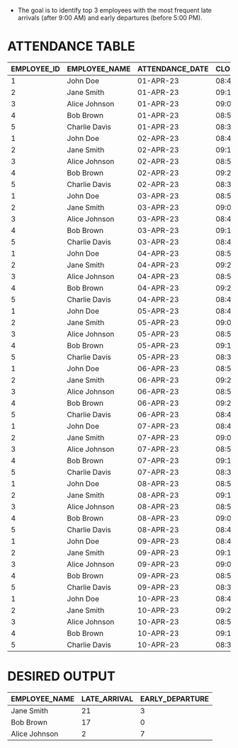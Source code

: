 - The goal is to identify top 3 employees with the most frequent late arrivals (after 9:00 AM) and early departures (before 5:00 PM).

# ATTENDANCE TABLE
|EMPLOYEE_ID|EMPLOYEE_NAME|ATTENDANCE_DATE|CLOCK_IN_TIME|CLOCK_OUT_TIME|
|-----------|-------------|---------------|-------------|--------------|
|1          |John Doe     |01-APR-23      |08:45:00     |17:15:00      |
|2          |Jane Smith   |01-APR-23      |09:10:00     |17:20:00      |
|3          |Alice Johnson|01-APR-23      |09:05:00     |16:55:00      |
|4          |Bob Brown    |01-APR-23      |08:55:00     |17:05:00      |
|5          |Charlie Davis|01-APR-23      |08:30:00     |16:45:00      |
|1          |John Doe     |02-APR-23      |08:40:00     |17:10:00      |
|2          |Jane Smith   |02-APR-23      |09:15:00     |17:05:00      |
|3          |Alice Johnson|02-APR-23      |08:55:00     |17:00:00      |
|4          |Bob Brown    |02-APR-23      |09:20:00     |17:25:00      |
|5          |Charlie Davis|02-APR-23      |08:35:00     |17:05:00      |
|1          |John Doe     |03-APR-23      |08:50:00     |17:20:00      |
|2          |Jane Smith   |03-APR-23      |09:05:00     |16:50:00      |
|3          |Alice Johnson|03-APR-23      |08:45:00     |17:15:00      |
|4          |Bob Brown    |03-APR-23      |09:10:00     |17:00:00      |
|5          |Charlie Davis|03-APR-23      |08:40:00     |17:10:00      |
|1          |John Doe     |04-APR-23      |08:55:00     |17:25:00      |
|2          |Jane Smith   |04-APR-23      |09:20:00     |17:15:00      |
|3          |Alice Johnson|04-APR-23      |08:50:00     |17:05:00      |
|4          |Bob Brown    |04-APR-23      |09:25:00     |17:40:00      |
|5          |Charlie Davis|04-APR-23      |08:45:00     |17:20:00      |
|1          |John Doe     |05-APR-23      |08:45:00     |17:15:00      |
|2          |Jane Smith   |05-APR-23      |09:05:00     |17:00:00      |
|3          |Alice Johnson|05-APR-23      |08:50:00     |16:45:00      |
|4          |Bob Brown    |05-APR-23      |09:15:00     |17:30:00      |
|5          |Charlie Davis|05-APR-23      |08:30:00     |17:00:00      |
|1          |John Doe     |06-APR-23      |08:55:00     |17:25:00      |
|2          |Jane Smith   |06-APR-23      |09:20:00     |17:15:00      |
|3          |Alice Johnson|06-APR-23      |08:50:00     |17:05:00      |
|4          |Bob Brown    |06-APR-23      |09:25:00     |17:40:00      |
|5          |Charlie Davis|06-APR-23      |08:45:00     |17:20:00      |
|1          |John Doe     |07-APR-23      |08:45:00     |17:15:00      |
|2          |Jane Smith   |07-APR-23      |09:05:00     |17:00:00      |
|3          |Alice Johnson|07-APR-23      |08:50:00     |16:45:00      |
|4          |Bob Brown    |07-APR-23      |09:15:00     |17:30:00      |
|5          |Charlie Davis|07-APR-23      |08:30:00     |17:00:00      |
|1          |John Doe     |08-APR-23      |08:50:00     |17:20:00      |
|2          |Jane Smith   |08-APR-23      |09:15:00     |17:30:00      |
|3          |Alice Johnson|08-APR-23      |08:55:00     |17:10:00      |
|4          |Bob Brown    |08-APR-23      |09:00:00     |17:05:00      |
|5          |Charlie Davis|08-APR-23      |08:40:00     |17:15:00      |
|1          |John Doe     |09-APR-23      |08:45:00     |17:25:00      |
|2          |Jane Smith   |09-APR-23      |09:10:00     |17:00:00      |
|3          |Alice Johnson|09-APR-23      |09:05:00     |16:50:00      |
|4          |Bob Brown    |09-APR-23      |08:55:00     |17:20:00      |
|5          |Charlie Davis|09-APR-23      |08:35:00     |17:05:00      |
|1          |John Doe     |10-APR-23      |08:40:00     |17:15:00      |
|2          |Jane Smith   |10-APR-23      |09:20:00     |17:10:00      |
|3          |Alice Johnson|10-APR-23      |08:50:00     |17:00:00      |
|4          |Bob Brown    |10-APR-23      |09:15:00     |17:30:00      |
|5          |Charlie Davis|10-APR-23      |08:30:00     |16:55:00      |

# DESIRED OUTPUT
|EMPLOYEE_NAME|LATE_ARRIVAL|EARLY_DEPARTURE|
|-------------|------------|---------------|
|Jane Smith   |21          |3              |
|Bob Brown    |17          |0              |
|Alice Johnson|2           |7              |
